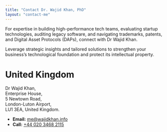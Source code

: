 ```yaml
---
title: "Contact Dr. Wajid Khan, PhD"
layout: "contact-me"
---
```



For expertise in building high-performance tech teams, evaluating startup technologies, auditing legacy software, and navigating trademarks, patents, and Digital Asset Protocols (DAPs), connect with Dr Wajid Khan. 

Leverage strategic insights and tailored solutions to strengthen your business’s technological foundation and protect its intellectual property.




# United Kingdom
Dr Wajid Khan, <br>Enterprise House, <br> 5 Newtown Road, <br>London-Luton Airport, <br> LU1 3EA, United Kingdom.

- **Email:** [me@wajidkhan.info](mailto:me@wajidkhan.info)
- **Call:** [+44 020 3468 2115](tel:+442034682115)
